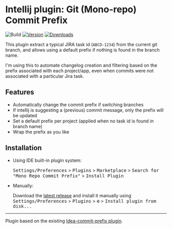 # Intellij plugin: Git (Mono-repo) Commit Prefix

![Build](https://github.com/guiohm/intellij-mono-repo-commit-prefix/workflows/Build/badge.svg)
[![Version](https://img.shields.io/jetbrains/plugin/v/PLUGIN_ID.svg)](https://plugins.jetbrains.com/plugin/PLUGIN_ID)
[![Downloads](https://img.shields.io/jetbrains/plugin/d/PLUGIN_ID.svg)](https://plugins.jetbrains.com/plugin/PLUGIN_ID)


<!-- Plugin description -->
This plugin extract a typical JIRA task id (`ABCD-1234`) from the current git branch, and allows using a default prefix 
if nothing is found in the branch name.

I'm using this to automate changelog creation and filtering based on the prefix associated with each project/app,
even when commits were not associated with a particular Jira task.

## Features
* Automatically change the commit prefix if switching branches
* If intellij is suggesting a (previous) commit message, only the prefix will be updated
* Set a default prefix per project (applied when no task id is found in branch name)
* Wrap the prefix as you like

<!-- Plugin description end -->
## Installation

- Using IDE built-in plugin system:
  
  <kbd>Settings/Preferences</kbd> > <kbd>Plugins</kbd> > <kbd>Marketplace</kbd> > <kbd>Search for "Mono Repo Commit Prefix"</kbd> >
  <kbd>Install Plugin</kbd>
  
- Manually:

  Download the [latest release](https://github.com/guiohm/intellij-mono-repo-commit-prefix/releases/latest) and install it manually using
  <kbd>Settings/Preferences</kbd> > <kbd>Plugins</kbd> > <kbd>⚙️</kbd> > <kbd>Install plugin from disk...</kbd>


---
Plugin based on the existing [Idea-commit-prefix plugin](https://github.com/thomasrepnik/idea-commit-prefix-plugin).

